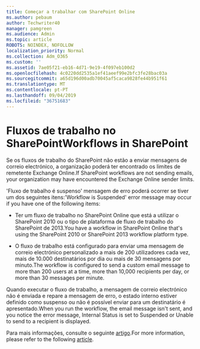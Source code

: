 ```yaml
---
title: Começar a trabalhar com SharePoint Online
ms.author: pebaum
author: Techwriter40
manager: pamgreen
ms.audience: Admin
ms.topic: article
ROBOTS: NOINDEX, NOFOLLOW
localization_priority: Normal
ms.collection: Adm_O365
ms.custom: ''
ms.assetid: 7ae05f21-eb16-4d71-9e19-4f097eb100d2
ms.openlocfilehash: 4c0220dd2535a1ef41aeef99e2bfc3fe28bac03a
ms.sourcegitcommit: a65d196d00adb70045af5caca9828fe44b951f61
ms.translationtype: MT
ms.contentlocale: pt-PT
ms.lasthandoff: 09/04/2019
ms.locfileid: "36751683"
---
```

# <a name="workflows-in-sharepoint"></a><span data-ttu-id="c79ca-102">Fluxos de trabalho no SharePoint</span><span class="sxs-lookup"><span data-stu-id="c79ca-102">Workflows in SharePoint</span></span>

<span data-ttu-id="c79ca-103">Se os fluxos de trabalho do SharePoint não estão a enviar mensagens de correio electrónico, a organização poderá ter encontrado os limites de remetente Exchange Online.</span><span class="sxs-lookup"><span data-stu-id="c79ca-103">If SharePoint workflows are not sending emails, your organization may have encountered the Exchange Online sender limits.</span></span>

<span data-ttu-id="c79ca-104">'Fluxo de trabalho é suspenso' mensagem de erro poderá ocorrer se tiver um dos seguintes itens:</span><span class="sxs-lookup"><span data-stu-id="c79ca-104">'Workflow is Suspended' error message may occur if you have one of the following items:</span></span>

- <span data-ttu-id="c79ca-105">Ter um fluxo de trabalho no SharePoint Online que está a utilizar o SharePoint 2010 ou o tipo de plataforma de fluxo de trabalho do SharePoint de 2013.</span><span class="sxs-lookup"><span data-stu-id="c79ca-105">You have a workflow in SharePoint Online that's using the SharePoint 2010 or SharePoint 2013 workflow platform type.</span></span>

- <span data-ttu-id="c79ca-106">O fluxo de trabalho está configurado para enviar uma mensagem de correio electrónico personalizado a mais de 200 utilizadores cada vez, mais de 10.000 destinatários por dia ou mais de 30 mensagens por minuto.</span><span class="sxs-lookup"><span data-stu-id="c79ca-106">The workflow is configured to send a custom email message to more than 200 users at a time, more than 10,000 recipients per day, or more than 30 messages per minute.</span></span>

<span data-ttu-id="c79ca-107">Quando executar o fluxo de trabalho, a mensagem de correio electrónico não é enviada e repare a mensagem de erro, o estado interno estiver definido como suspenso ou não é possível enviar para um destinatário é apresentado.</span><span class="sxs-lookup"><span data-stu-id="c79ca-107">When you run the workflow, the email message isn't sent, and you notice the error message, Internal Status is set to Suspended or Unable to send to a recipient is displayed.</span></span>

<span data-ttu-id="c79ca-108">Para mais informações, consulte o seguinte [artigo](https://docs.microsoft.com/sharepoint/support/workflows/configured-workflow-fails-running).</span><span class="sxs-lookup"><span data-stu-id="c79ca-108">For more information, please refer to the following [article](https://docs.microsoft.com/sharepoint/support/workflows/configured-workflow-fails-running).</span></span>

